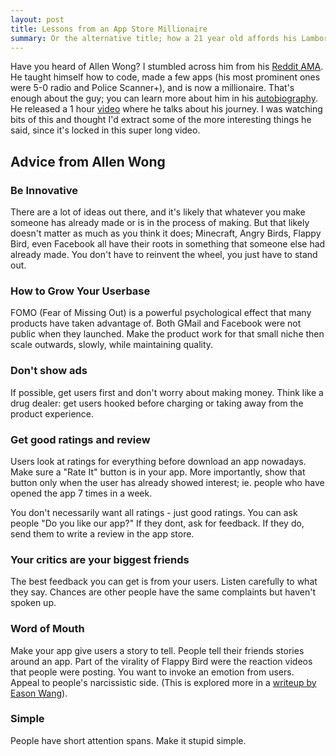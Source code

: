 ```yaml
---
layout: post
title: Lessons from an App Store Millionaire
summary: Or the alternative title; how a 21 year old affords his Lamborghini.
---
```


Have you heard of Allen Wong? I stumbled across him from his [Reddit AMA](http://www.reddit.com/r/IAmA/comments/17lwcs/iama_a_person_in_his_20s_who_went_from_rags_to/). He taught himself how to code, made a few apps (his most prominent ones were 5-0 radio and Police Scanner+), and is now a millionaire. That's enough about the guy; you can learn more about him in his [autobiography](http://regoapps.com/lifehacked/). He released a 1 hour [video](https://www.youtube.com/watch?v=RsVaRPF0Zdc) where he talks about his journey. I was watching bits of this and thought I'd extract some of the more interesting things he said, since it's locked in this super long video.

## Advice from Allen Wong

### Be Innovative

There are a lot of ideas out there, and it's likely that whatever you make someone has already made or is in the process of making. But that likely doesn't matter as much as you think it does; Minecraft, Angry Birds, Flappy Bird, even Facebook all have their roots in something that someone else had already made. You don't have to reinvent the wheel, you just have to stand out.

### How to Grow Your Userbase

FOMO (Fear of Missing Out) is a powerful psychological effect that many products have taken advantage of. Both GMail and Facebook were not public when they launched. Make the product work for that small niche then scale outwards, slowly, while maintaining quality.

### Don't show ads

If possible, get users first and don't worry about making money. Think like a drug dealer: get users hooked before charging or taking away from the product experience.

### Get good ratings and review

Users look at ratings for everything before download an app nowadays. Make sure a "Rate It" button is in your app. More importantly, show that button only when the user has already showed interest; ie. people who have opened the app 7 times in a week.

You don't necessarily want all ratings - just good ratings. You can ask people "Do you like our app?" If they dont, ask for feedback. If they do, send them to write a review in the app store.

### Your critics are your biggest friends

The best feedback you can get is from your users. Listen carefully to what they say. Chances are other people have the same complaints but haven't spoken up.

### Word of Mouth

Make your app give users a story to tell. People tell their friends stories around an app. Part of the virality of Flappy Bird were the reaction videos that people were posting. You want to invoke an emotion from users. Appeal to people's narcissistic side. (This is explored more in a [writeup by Eason Wang](https://medium.com/@yushunwang/10-reasons-why-howoldrobot-gets-viral-1a0eb5cb0d96)).

### Simple

People have short attention spans. Make it stupid simple.
